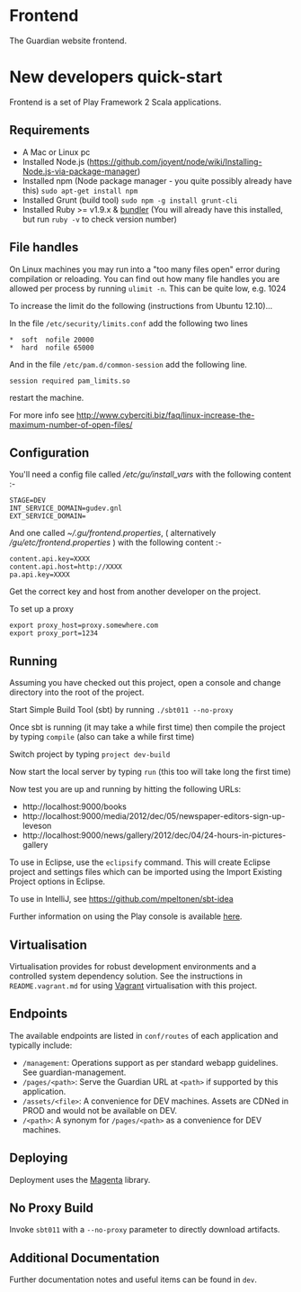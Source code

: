 Frontend
========

The Guardian website frontend.

New developers quick-start
===========================

Frontend is a set of Play Framework 2 Scala applications.

Requirements
------------

* A Mac or Linux pc
* Installed Node.js (https://github.com/joyent/node/wiki/Installing-Node.js-via-package-manager)
* Installed npm (Node package manager - you quite possibly already have this) `sudo apt-get install npm`
* Installed Grunt (build tool) `sudo npm -g install grunt-cli`
* Installed Ruby >= v1.9.x & [bundler](http://gembundler.com/) (You will already have this installed, but run `ruby -v` to check version number)

File handles
------------

On Linux machines you may run into a "too many files open" error during compilation or reloading. You can find out
how many file handles you are allowed per process by running `ulimit -n`. This can be quite low, e.g. 1024

To increase the limit do the following (instructions from Ubuntu 12.10)...

In the file `/etc/security/limits.conf` add the following two lines
```
*  soft  nofile 20000
*  hard  nofile 65000
```

And in the file `/etc/pam.d/common-session` add the following line.
```
session required pam_limits.so
```

restart the machine.

For more info see http://www.cyberciti.biz/faq/linux-increase-the-maximum-number-of-open-files/

Configuration
-------------

You'll need a config file called _/etc/gu/install_vars_ with the following content :-

```
STAGE=DEV
INT_SERVICE_DOMAIN=gudev.gnl
EXT_SERVICE_DOMAIN=
```

And one called _~/.gu/frontend.properties_, ( alternatively _/gu/etc/frontend.properties_ ) with the following content :-

```
content.api.key=XXXX
content.api.host=http://XXXX
pa.api.key=XXXX
```

Get the correct key and host from another developer on the project.

To set up a proxy

```
export proxy_host=proxy.somewhere.com
export proxy_port=1234
```

Running
-------

Assuming you have checked out this project, open a console and change directory into the root of the project.

Start Simple Build Tool (sbt) by running `./sbt011 --no-proxy`

Once sbt is running (it may take a while first time) then compile the project by typing `compile` (also can take a while first time)

Switch project by typing `project dev-build`

Now start the local server by typing `run` (this too will take long the first time)

Now test you are up and running by hitting the following URLs:
   * http://localhost:9000/books
   * http://localhost:9000/media/2012/dec/05/newspaper-editors-sign-up-leveson
   * http://localhost:9000/news/gallery/2012/dec/04/24-hours-in-pictures-gallery


To use in Eclipse, use the `eclipsify` command. This will create Eclipse
project and settings files which can be imported using the Import Existing
Project options in Eclipse.

To use in IntelliJ, see https://github.com/mpeltonen/sbt-idea

Further information on using the Play console is available [here][play2-console].

Virtualisation
--------------
Virtualisation provides for robust development environments and a controlled
system dependency solution. See the instructions in `README.vagrant.md` for
using [Vagrant][vagrant] virtualisation with this project.


Endpoints
---------
The available endpoints are listed in `conf/routes` of each application and
typically include:

* `/management`: Operations support as per standard webapp guidelines. See
  guardian-management.
* `/pages/<path>`: Serve the Guardian URL at `<path>` if supported by this
  application.
* `/assets/<file>`: A convenience for DEV machines. Assets are CDNed in PROD
  and would not be available on DEV.
* `/<path>`: A synonym for `/pages/<path>` as a convenience for DEV machines.


Deploying
---------
Deployment uses the [Magenta][magenta] library.


No Proxy Build
--------------
Invoke `sbt011` with a `--no-proxy` parameter to directly download artifacts.


Additional Documentation
------------------------
Further documentation notes and useful items can be found in `dev`.


[sbt]: http://www.scala-sbt.org
[play2-console]: https://github.com/playframework/Play20/wiki/PlayConsole
[play2-wiki]: https://github.com/playframework/Play20/wiki
[sbteclipse]: https://github.com/typesafehub/sbteclipse
[sbt-idea]: https://github.com/mpeltonen/sbt-idea
[vagrant]: http://vagrantup.com
[magenta]: https://github.com/guardian/deploy
